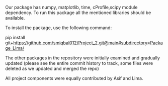 Our package has numpy, matplotlib, time, cProfile,scipy module dependency. To run this package all the mentioned libraries should be available.

To install the package, use the following command:

pip install git+https://github.com/smiqbal012/Project_2.git@main#subdirectory=Package_Lima/

The other packages in the repository were initially examined and gradually updated (please see the entire commit history to track, some files were deleted as we updated and merged the repo)

All project components were equally contributed by Asif and Lima.  
